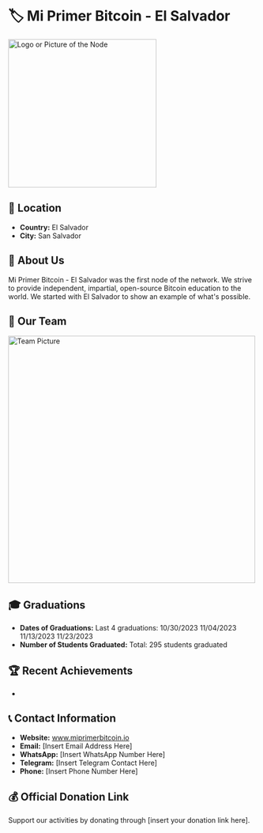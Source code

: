 # 🏷️ Mi Primer Bitcoin - El Salvador
<img src="https://github.com/MyFirstBitcoin/Light-Node-Directory/blob/main/El%20Salvador%20--%20MPB/Logo%20MPB%20Assets-3.png?raw=true" width="300" alt="Logo or Picture of the Node"> <!-- 1 picture maximum -->

## 📍 Location
- **Country:** El Salvador
- **City:** San Salvador

## 📖 About Us
Mi Primer Bitcoin - El Salvador was the first node of the network. We strive to provide independent, impartial, open-source Bitcoin education to the world. We started with El Salvador to show an example of what's possible.

## 👥 Our Team
<img src="https://github.com/MyFirstBitcoin/Light-Node-Directory/blob/main/El%20Salvador%20--%20MPB/MPB%20Core%20Team.jpg?raw=true" width="500" alt="Team Picture"> <!-- 1 picture maximum -->

## 🎓 Graduations
- **Dates of Graduations:**
Last 4 graduations:
10/30/2023
11/04/2023
11/13/2023
11/23/2023
- **Number of Students Graduated:** Total: 295 students graduated

## 🏆 Recent Achievements
-
## 📞 Contact Information
- **Website:** www.miprimerbitcoin.io
- **Email:** [Insert Email Address Here]
- **WhatsApp:** [Insert WhatsApp Number Here]
- **Telegram:** [Insert Telegram Contact Here]
- **Phone:** [Insert Phone Number Here]

## 💰 Official Donation Link
Support our activities by donating through [insert your donation link here].
